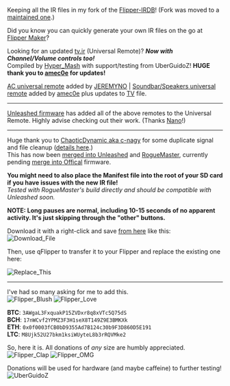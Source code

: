 Keeping all the IR files in my fork of the [Flipper-IRDB](https://github.com/UberGuidoZ/Flipper-IRDB)! (Fork was moved to a [maintained one](https://github.com/logickworkshop/Flipper-IRDB).)

Did you know you can quickly generate your own IR files on the go at [Flipper Maker](https://flippermaker.github.io/)?

  Looking for an updated [tv.ir](https://github.com/UberGuidoZ/Flipper/blob/main/Infrared/tv.ir) (Universal Remote)? ***Now with Channel/Volume controls too!***<br>Compiled by [Hyper_Mash](https://discord.com/channels/740930220399525928/954422774141710366/994121751023853668) with support/testing from UberGuidoZ! **HUGE thank you to [amec0e](https://github.com/amec0e) for updates!**

[AC universal remote](https://github.com/UberGuidoZ/Flipper/blob/main/Infrared/ac.ir) added by [JEREMYNO](https://github.com/jaroslavmraz) | [Soundbar/Speakers universal remote](https://github.com/UberGuidoZ/Flipper/blob/main/Infrared/audio.ir) added by [amec0e](https://github.com/amec0e) plus updates to [TV](https://github.com/UberGuidoZ/Flipper/blob/main/Infrared/tv.ir) file.

-----

[Unleashed firmware](https://github.com/Eng1n33r/flipperzero-firmware/releases/latest) has added all of the above remotes to the Universal Remote. Highly advise checking out their work. (Thanks [Nano](https://github.com/xMasterx)!)

-----

Huge thank you to [ChaoticDynamic aka c-nagy](https://github.com/c-nagy) for some duplicate signal and file cleanup ([details here](https://github.com/UberGuidoZ/Flipper/pull/16).)<br>
This has now been [merged into Unleashed](https://github.com/Eng1n33r/flipperzero-firmware/pull/27) and [RogueMaster](https://github.com/RogueMaster/flipperzero-firmware-wPlugins/releases/tag/0.61.2-0706-RMv2), currently pending [merge into Offical](https://github.com/flipperdevices/flipperzero-firmware/pull/1377) firmware.

**You might need to also place the Manifest file into the root of your SD card if you have issues with the new IR file!**<br>
*Tested with RogueMaster's build directly and should be compatible with Unleashed soon.*

**NOTE: Long pauses are normal, including 10-15 seconds of no apparent activity. It's just skipping through the "other" buttons.**

Download it with a right-click and save [from here](https://github.com/UberGuidoZ/Flipper/blob/main/Infrared/tv.ir) like this:<br>
![Download_File](https://user-images.githubusercontent.com/57457139/174234554-555503d2-019f-4dbe-b129-29b3a0a9f1e6.png)

Then, use qFlipper to transfer it to your Flipper and replace the existing one here:

![Replace_This](https://user-images.githubusercontent.com/57457139/174234726-e39c1917-0d21-4b60-88c9-70fd60ee069f.png)

-----

I've had so many asking for me to add this.<br>
![Flipper_Blush](https://user-images.githubusercontent.com/57457139/183561666-4424a3cc-679b-4016-a368-24f7e7ad0a88.jpg) ![Flipper_Love](https://user-images.githubusercontent.com/57457139/183561692-381d37bd-264f-4c88-8877-e58d60d9be6e.jpg)

**BTC**: `3AWgaL3FxquakP15ZVDxr8q8xVTc5Q75dS`<br>
**BCH**: `17nWCvf2YPMZ3F3H1seX8T149Z9E3BMKXk`<br>
**ETH**: `0x0f0003fCB0bD9355Ad7B124c30b9F3D860D5E191`<br>
**LTC**: `M8Ujk52U27bkm1ksiWUyteL8b3rRQVMke2`

So, here it is. All donations of *any* size are humbly appreciated.<br>
![Flipper_Clap](https://user-images.githubusercontent.com/57457139/183561789-2e853ede-8ef7-41e8-a67c-716225177e5d.jpg) ![Flipper_OMG](https://user-images.githubusercontent.com/57457139/183561787-e21bdc1e-b316-4e67-b327-5129503d0313.jpg)

Donations will be used for hardware (and maybe caffeine) to further testing!<br>
![UberGuidoZ](https://cdn.discordapp.com/emojis/1000632669622767686.gif)
